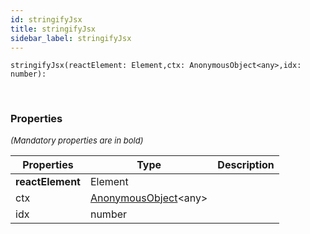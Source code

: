 ```yaml
---
id: stringifyJsx
title: stringifyJsx
sidebar_label: stringifyJsx
---
```


```tsx
stringifyJsx(reactElement: Element,ctx: AnonymousObject<any>,idx: number): 
```
<br/>



### Properties

<font size="2"><i>(Mandatory properties are in bold)</i></font>

| Properties | Type | Description |
| --------- | ---- | ----------- |
| **reactElement** | Element |  |
| ctx | [AnonymousObject](/framework-api/interfaces/AnonymousObject.md)<any\> |  |
| idx | number |  |
